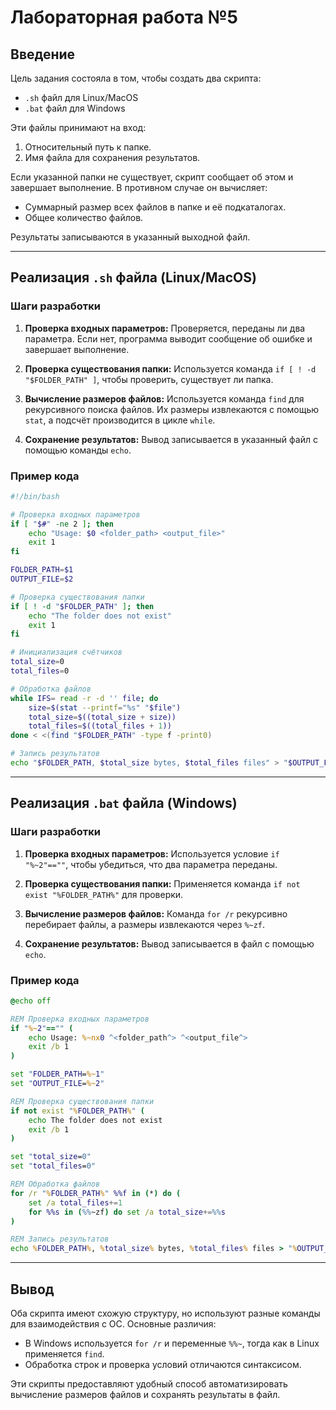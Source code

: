 # Лабораторная работа №5

## Введение
Цель задания состояла в том, чтобы создать два скрипта:
- `.sh` файл для Linux/MacOS
- `.bat` файл для Windows

Эти файлы принимают на вход:
1. Относительный путь к папке.
2. Имя файла для сохранения результатов.

Если указанной папки не существует, скрипт сообщает об этом и завершает выполнение. В противном случае он вычисляет:
- Суммарный размер всех файлов в папке и её подкаталогах.
- Общее количество файлов.

Результаты записываются в указанный выходной файл.

---

## Реализация `.sh` файла (Linux/MacOS)

### Шаги разработки
1. **Проверка входных параметров:**
   Проверяется, переданы ли два параметра. Если нет, программа выводит сообщение об ошибке и завершает выполнение.

2. **Проверка существования папки:**
   Используется команда `if [ ! -d "$FOLDER_PATH" ]`, чтобы проверить, существует ли папка.

3. **Вычисление размеров файлов:**
   Используется команда `find` для рекурсивного поиска файлов. Их размеры извлекаются с помощью `stat`, а подсчёт производится в цикле `while`.

4. **Сохранение результатов:**
   Вывод записывается в указанный файл с помощью команды `echo`.

### Пример кода
```bash
#!/bin/bash

# Проверка входных параметров
if [ "$#" -ne 2 ]; then
    echo "Usage: $0 <folder_path> <output_file>"
    exit 1
fi

FOLDER_PATH=$1
OUTPUT_FILE=$2

# Проверка существования папки
if [ ! -d "$FOLDER_PATH" ]; then
    echo "The folder does not exist"
    exit 1
fi

# Инициализация счётчиков
total_size=0
total_files=0

# Обработка файлов
while IFS= read -r -d '' file; do
    size=$(stat --printf="%s" "$file")
    total_size=$((total_size + size))
    total_files=$((total_files + 1))
done < <(find "$FOLDER_PATH" -type f -print0)

# Запись результатов
echo "$FOLDER_PATH, $total_size bytes, $total_files files" > "$OUTPUT_FILE"
```

---

## Реализация `.bat` файла (Windows)

### Шаги разработки
1. **Проверка входных параметров:**
   Используется условие `if "%~2"==""`, чтобы убедиться, что два параметра переданы.

2. **Проверка существования папки:**
   Применяется команда `if not exist "%FOLDER_PATH%"` для проверки.

3. **Вычисление размеров файлов:**
   Команда `for /r` рекурсивно перебирает файлы, а размеры извлекаются через `%~zf`.

4. **Сохранение результатов:**
   Вывод записывается в файл с помощью `echo`.

### Пример кода
```bat
@echo off

REM Проверка входных параметров
if "%~2"=="" (
    echo Usage: %~nx0 ^<folder_path^> ^<output_file^>
    exit /b 1
)

set "FOLDER_PATH=%~1"
set "OUTPUT_FILE=%~2"

REM Проверка существования папки
if not exist "%FOLDER_PATH%" (
    echo The folder does not exist
    exit /b 1
)

set "total_size=0"
set "total_files=0"

REM Обработка файлов
for /r "%FOLDER_PATH%" %%f in (*) do (
    set /a total_files+=1
    for %%s in (%%~zf) do set /a total_size+=%%s
)

REM Запись результатов
echo %FOLDER_PATH%, %total_size% bytes, %total_files% files > "%OUTPUT_FILE%"
```

---

## Вывод
Оба скрипта имеют схожую структуру, но используют разные команды для взаимодействия с ОС. Основные различия:
- В Windows используется `for /r` и переменные `%%~`, тогда как в Linux применяется `find`.
- Обработка строк и проверка условий отличаются синтаксисом.

Эти скрипты предоставляют удобный способ автоматизировать вычисление размеров файлов и сохранять результаты в файл.

